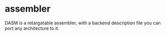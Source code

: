 # assembler

DASM is a retargatable assembler, with a backend description file you can port any architecture to it.
